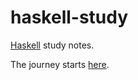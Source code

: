 haskell-study
=============

[Haskell](http://www.haskell.org/haskellwiki/Haskell) study notes.

The journey starts [here](https://github.com/inchingforward/haskell-study/blob/master/2014-06-01.md).
